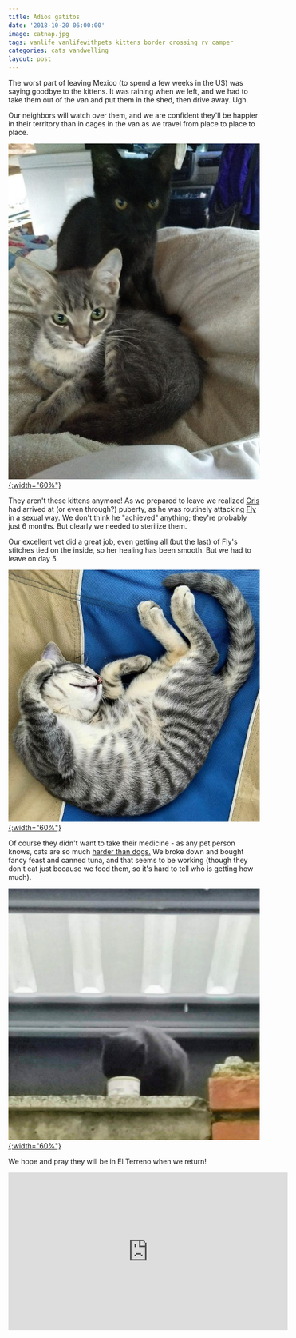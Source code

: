 ```yaml
---
title: Adios gatitos
date: '2018-10-20 06:00:00'
image: catnap.jpg
tags: vanlife vanlifewithpets kittens border crossing rv camper
categories: cats vandwelling
layout: post
---
```


The worst part of leaving Mexico (to spend a few weeks in the US) was saying goodbye to the kittens. It was raining when we left, and we had to take them out of the van and put them in the shed, then drive away. Ugh.

Our neighbors will watch over them, and we are confident they'll be happier in their territory than in cages in the van as we travel from place to place to place.

[![](/images/cats_.jpg){:width="60%"}](/images/cats.jpg)

They aren't these kittens anymore! As we prepared to leave we realized [Gris](https://reverdecer.annalisagross.com/2018/09/22/gris/) had arrived at (or even through?) puberty, as he was routinely attacking [Fly](https://reverdecer.annalisagross.com/2018/09/23/fly/) in a sexual way. We don't think he "achieved" anything; they're probably just 6 months. But clearly we needed to sterilize them. 

Our excellent vet did a great job, even getting all (but the last) of Fly's stitches tied on the inside, so her healing has been smooth. But we had to leave on day 5.

[![](/images/gris_naps3_.jpg){:width="60%"}](/images/gris_naps3.jpg)

Of course they didn't want to take their medicine - as any pet person knows, cats are so much [harder than dogs.](https://reverdecer.annalisagross.com/2018/08/18/how-to-get-dogs-to-take-medicine/) We broke down and bought fancy feast and canned tuna, and that seems to be working (though they don't eat just because we feed them, so it's hard to tell who is getting how much).

[![](/images/fly_meds_.jpg){:width="60%"}](/images/fly_meds.jpg)

We hope and pray they will be in El Terreno when we return!

<iframe width="560" height="315" src="https://www.youtube-nocookie.com/embed/fTyacJZwK6Y" frameborder="0" allow="autoplay; encrypted-media" allowfullscreen></iframe>